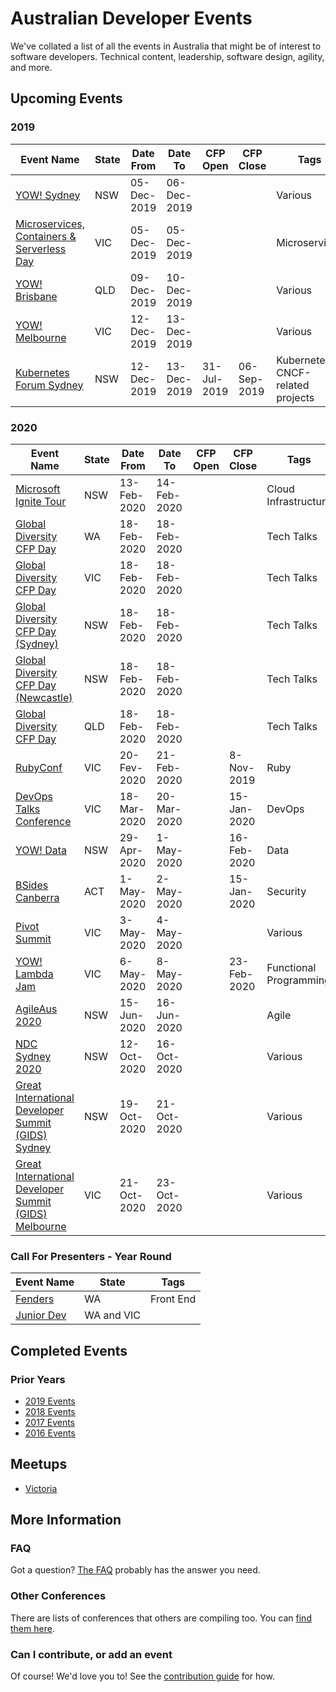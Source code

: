 
# Australian Developer Events

We've collated a list of all the events in Australia that might be of interest to software developers. Technical content, leadership, software design, agility, and more.

## Upcoming Events

### 2019

| Event Name | State | Date From | Date To | CFP Open | CFP Close | Tags |
| ---------- | ----- | --------- | ------- | -------- | --------- | ---- |
| [YOW! Sydney](http://sydney.yowconference.com.au/) | NSW | 05-Dec-2019 | 06-Dec-2019 |  |  | Various |
| [Microservices, Containers & Serverless Day](https://1point21gws.com/microservices/melbourne/) | VIC | 05-Dec-2019 | 05-Dec-2019 |  |  | Microservices |
| [YOW! Brisbane](http://brisbane.yowconference.com.au/) | QLD | 09-Dec-2019 | 10-Dec-2019 |  |  | Various |
| [YOW! Melbourne](http://melbourne.yowconference.com.au/) | VIC | 12-Dec-2019 | 13-Dec-2019 |  |  | Various |
| [Kubernetes Forum Sydney](https://events.linuxfoundation.org/events/kubernetes-forum-sydney-2019/) | NSW | 12-Dec-2019 | 13-Dec-2019 |  31-Jul-2019 | 06-Sep-2019 | Kubernetes, CNCF-related projects |

### 2020

| Event Name | State | Date From | Date To | CFP Open | CFP Close | Tags |
| ---------- | ----- | --------- | ------- | -------- | --------- | ---- |
| [Microsoft Ignite Tour](https://www.microsoft.com/en-au/ignite-the-tour/sydney) | NSW | 13-Feb-2020 | 14-Feb-2020 ||| Cloud Infrastructure |
| [Global Diversity CFP Day](https://www.globaldiversitycfpday.com/events/223) | WA | 18-Feb-2020 | 18-Feb-2020 ||| Tech Talks |
| [Global Diversity CFP Day](https://www.globaldiversitycfpday.com/events/236) | VIC | 18-Feb-2020 | 18-Feb-2020 ||| Tech Talks |
| [Global Diversity CFP Day (Sydney)](https://www.globaldiversitycfpday.com/events/215) | NSW | 18-Feb-2020 | 18-Feb-2020 ||| Tech Talks |
| [Global Diversity CFP Day (Newcastle)](https://www.globaldiversitycfpday.com/events/245) | NSW | 18-Feb-2020 | 18-Feb-2020 ||| Tech Talks |
| [Global Diversity CFP Day](https://www.globaldiversitycfpday.com/events/240) | QLD | 18-Feb-2020 | 18-Feb-2020 ||| Tech Talks |
| [RubyConf](https://www.rubyconf.org.au/2020) | VIC | 20-Fev-2020 | 21-Feb-2020 || 8-Nov-2019 | Ruby |
| [DevOps Talks Conference](https://devopstalks.com/au/devops.html/) | VIC | 18-Mar-2020 | 20-Mar-2020 || 15-Jan-2020 | DevOps |
| [YOW! Data](https://data.yowconference.com.au/) | NSW | 29-Apr-2020 | 1-May-2020 || 16-Feb-2020 | Data |
| [BSides Canberra](https://www.bsidescbr.com.au/) | ACT | 1-May-2020 |2-May-2020 || 15-Jan-2020 | Security |
| [Pivot Summit](https://www.pivotsummit.com.au/) | VIC | 3-May-2020 | 4-May-2020 ||| Various |
| [YOW! Lambda Jam](https://lambdajam.yowconference.com.au/) | VIC | 6-May-2020 | 8-May-2020 || 23-Feb-2020 | Functional Programming |VIC | 13-May-2020 | 14-May-2020 ||| Women in Tech |
| [AgileAus 2020](http://agileaustralia.com.au/2020/) | NSW | 15-Jun-2020 | 16-Jun-2020 ||| Agile |
| [NDC Sydney 2020](https://ndcsydney.com/) | NSW | 12-Oct-2020 | 16-Oct-2020 | | | Various |
| [Great International Developer Summit (GIDS) Sydney](https://developersummit.com) | NSW | 19-Oct-2020 | 21-Oct-2020 ||| Various |
| [Great International Developer Summit (GIDS) Melbourne](https://developersummit.com) | VIC | 21-Oct-2020 | 23-Oct-2020 ||| Various |

### Call For Presenters - Year Round

| Event Name | State | Tags |
| ---------- | ----- | ---- |
| [Fenders](http://www.fenders.co/) | WA | Front End |
| [Junior Dev](https://bit.ly/JDSpeakers) | WA and VIC | |

## Completed Events

### Prior Years

* [2019 Events](Events/2019.md)
* [2018 Events](Events/2018.md)
* [2017 Events](Events/2017.md)
* [2016 Events](Events/2016.md)

## Meetups

* [Victoria](Meetups/VIC.md)

## More Information

### FAQ

Got a question? [The FAQ](Info/FAQ.md) probably has the answer you need.

### Other Conferences

There are lists of conferences that others are compiling too. You can [find them here](Events/OTHER.md).

### Can I contribute, or add an event

Of course! We'd love you to! See the [contribution guide](Info/CONTRIBUTING.md) for how.
